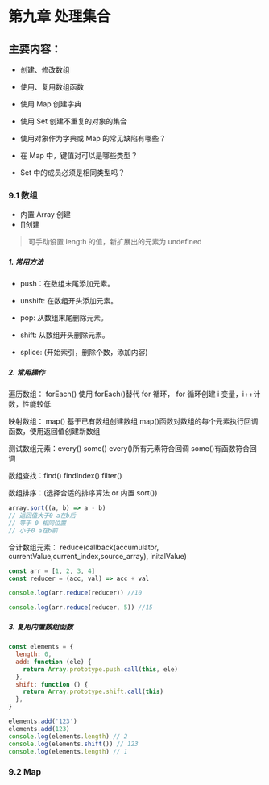 # 第九章 处理集合

## 主要内容：

- 创建、修改数组
- 使用、复用数组函数
- 使用 Map 创建字典
- 使用 Set 创建不重复的对象的集合

- 使用对象作为字典或 Map 的常见缺陷有哪些？
- 在 Map 中，键值对可以是哪些类型？
- Set 中的成员必须是相同类型吗？

### 9.1 数组

- 内置 Array 创建
- []创建

> 可手动设置 length 的值，新扩展出的元素为 undefined

##### 1. 常用方法

- push：在数组末尾添加元素。
- unshift: 在数组开头添加元素。
- pop: 从数组末尾删除元素。
- shift: 从数组开头删除元素。

- splice: (开始索引，删除个数，添加内容)

##### 2. 常用操作

遍历数组： forEach()
使用 forEach()替代 for 循环， for 循环创建 i 变量，i++计数，性能较低

映射数组： map() 基于已有数组创建数组
map()函数对数组的每个元素执行回调函数，使用返回值创建新数组

测试数组元素：every() some()
every()所有元素符合回调 some()有函数符合回调

数组查找：find() findIndex() filter()

数组排序：(选择合适的排序算法 or 内置 sort())

```js
array.sort((a, b) => a - b)
// 返回值大于0 a在b后
// 等于 0 相同位置
// 小于0 a在b前
```

合计数组元素： reduce(callback(accumulator, currentValue,current_index,source_array), initalValue)

```js
const arr = [1, 2, 3, 4]
const reducer = (acc, val) => acc + val

console.log(arr.reduce(reducer)) //10

console.log(arr.reduce(reducer, 5)) //15
```

##### 3. 复用内置数组函数

```js
const elements = {
  length: 0,
  add: function (ele) {
    return Array.prototype.push.call(this, ele)
  },
  shift: function () {
    return Array.prototype.shift.call(this)
  },
}

elements.add('123')
elements.add(123)
console.log(elements.length) // 2
console.log(elements.shift()) // 123
console.log(elements.length) // 1
```

### 9.2 Map
